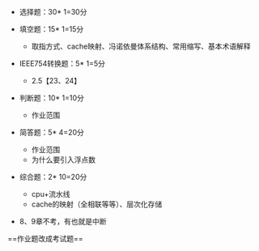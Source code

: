 - 选择题：30* 1=30分
- 填空题：15* 1=15分
	- 取指方式、cache映射、冯诺依曼体系结构、常用缩写、基本术语解释
- IEEE754转换题：5* 1=5分
	- 2.5【23、24】
- 判断题：10* 1=10分
	- 作业范围
- 简答题：5* 4=20分
	- 作业范围
	- 为什么要引入浮点数
- 综合题：2* 10=20分
	- cpu+流水线
	- cache的映射（全相联等等）、层次化存储

- 8、9章不考，有也就是中断

==作业题改成考试题==
